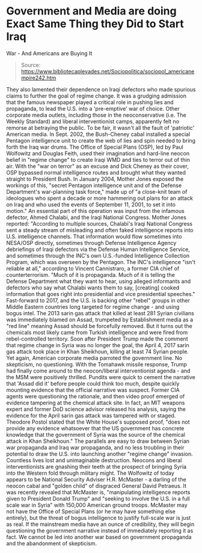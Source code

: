 # Government and Media are doing Exact Same Thing they Did to Start Iraq 
War - And Americans are Buying It

> Source: https://www.bibliotecapleyades.net/Sociopolitica/sociopol_americanempire242.htm

They also
lamented their dependence on Iraqi defectors who made
spurious claims to further the goal of regime change.
It was a
grudging admission that the famous newspaper played a
critical role in pushing lies and propaganda, to lead the
U.S. into a 'pre-emptive' war of choice.
Other
corporate media outlets, including those in the
neoconservative (i.e. The Weekly Standard) and liberal
interventionist camps, apparently felt no remorse at
betraying the public.
To be fair,
it wasn't all the fault of 'patriotic' American media.
In Sept.
2002, the Bush-Cheney cabal installed a special Pentagon
intelligence unit to create the web of lies and spin needed
to bring forth the Iraq war drums.
The
Office of Special Plans (OSP),
led by Paul Wolfowitz and Douglas Feith, used
their imagination and hard-line neocon belief in "regime
change" to create Iraqi WMD and ties to terror out of thin
air.
With the "war
on terror" as an excuse and
Dick Cheney as their
cover, OSP bypassed normal intelligence routes and brought
what they wanted straight to President
Bush.
In January
2004, Mother Jones
exposed the workings of this,
"secret
Pentagon intelligence unit and of the Defense
Department's war-planning task force," made up of "a
close-knit team of ideologues who spent a decade or more
hammering out plans for an attack on Iraq and who used
the events of September 11, 2001, to set it into
motion."
An
essential part of this operation was input from the infamous
defector, Ahmed Chalabi, and the Iraqi National
Congress.
Mother
Jones reported:
"According
to multiple sources, Chalabi's Iraqi National Congress
sent a steady stream of misleading and often faked
intelligence reports into U.S. intelligence channels.
That information would
flow sometimes into NESA/OSP directly, sometimes through
Defense Intelligence Agency debriefings of Iraqi
defectors via the Defense Human Intelligence Service,
and sometimes through the INC's own U.S.-funded
Intelligence Collection Program, which was overseen by
the Pentagon.
The INC's intelligence
"isn't reliable at all," according to Vincent
Cannistraro, a former CIA chief of counterterrorism.
"Much of it is
propaganda. Much of it is telling the Defense Department
what they want to hear, using alleged informants and
defectors who say what Chalabi wants them to say,
[creating] cooked information that goes right into
presidential and vice presidential speeches."
Fast-forward
to 2017, and the U.S. is backing other "rebel" groups in
other Middle Eastern countries long targeted for regime
change - and using bogus intel.
The 2013
sarin gas attack that killed at least 281 Syrian civilians
was immediately blamed on Assad, trumpeted by Establishment
media as a "red line" meaning Assad should be forcefully
removed.
But it
turns out the chemicals most likely came from Turkish
intelligence and were fired from rebel-controlled territory.
Soon after
President
Trump made the comment
that regime change in Syria was no longer the goal, the
April 4, 2017 sarin gas attack took place in Khan Sheikhoun,
killing at least 74 Syrian people.
Yet again,
American corporate media parroted the government line. No
skepticism, no questioning.
With the
Tomahawk missile response, Trump had finally come around to
the neocon/liberal interventionist agenda - and the MSM were
positively thrilled.
Pundits
were quick to cement the narrative that 'Assad did it'
before people could think too much, despite quickly mounting
evidence that the official narrative was suspect.
Former CIA
agents were
questioning the rationale,
and then
video proof emerged of
evidence tampering at the chemical attack site.
In fact, an
MIT weapons expert and former DoD science advisor released
his analysis, saying
the evidence for the April sarin gas
attack was tampered with or staged.
Theodore
Postol stated that the White House's supposed proof,
"does
not provide any evidence whatsoever that the US
government has concrete knowledge that the government of
Syria was the source of the chemical attack in Khan
Sheikhoun."
The
parallels are easy to draw between Syrian war propaganda and
Iraq war propaganda, and no less troubling in their
potential to draw the U.S. into launching another "regime
change" invasion.
Countless
lives lost and unimaginable destruction.
Neocons and
liberal interventionists are gnashing their teeth at the
prospect of bringing Syria into the Western fold through
military might.
The
Wolfowitz of today appears to be National Security Adviser
H.R. McMaster - a darling of the neocon cabal and
"golden child" of disgraced General David Petraeus.
It was
recently revealed that McMaster is,
"manipulating intelligence reports given to President
Donald Trump" and "seeking to involve the U.S. in a full
scale war in Syria" with 150,000 American ground troops.
McMaster
may not have the Office of Special Plans (or he may
have something else entirely), but the threat of bogus
intelligence to justify full-scale war is just as real.
If
the mainstream media
have an ounce of credibility, they will begin
questioning the government narrative instead of immediately
reporting it as fact.
We cannot
be led into another war based on government propaganda and
the abandonment of skepticism.
